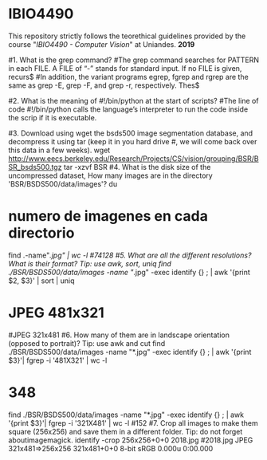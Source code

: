 # IBIO4490
This repository strictly follows the teorethical guidelines provided by the course "*IBIO4490 - Computer Vision*" at Uniandes. 
**2019**

#1.     What is the grep command?
#The grep command searches for PATTERN  in each FILE.  A FILE of “-” stands for standard input.  If no FILE is given, recurs$
#In addition, the variant programs egrep, fgrep and rgrep are the same as grep -E, grep -F, and grep -r, respectively.  Thes$

#2.     What is the meaning of #!/bin/python at the start of scripts?
#The line of code #!/bin/python  calls the language’s interpreter to run the code inside the scrip if it is executable.

#3.     Download using wget the bsds500 image segmentation database, and decompress it using tar (keep it in you hard drive
#, we will come back over this data in a few weeks).
wget http://www.eecs.berkeley.edu/Research/Projects/CS/vision/grouping/BSR/BSR_bsds500.tgz
tar -xzvf BSR
#4.     What is the disk size of the uncompressed dataset, How many images are in the directory 'BSR/BSDS500/data/images'?
du
# numero de imagenes en cada directorio 
find .-name"*.jpg" | wc -l
#74128
#5.     What are all the different resolutions? What is their format? Tip: use awk, sort, uniq
find ./BSR/BSDS500/data/images -name "*.jpg" -exec identify {} \; | awk '{print $2, $3}' | sort | uniq
# JPEG 481x321
#JPEG  321x481
#6.     How many of them are in landscape orientation (opposed to portrait)? Tip: use awk and cut
find ./BSR/BSDS500/data/images -name "*.jpg" -exec identify {} \; | awk '{print $3}'| fgrep -i '481X321' | wc -l
# 348
find ./BSR/BSDS500/data/images -name "*.jpg" -exec identify {} \; | awk '{print $3}'| fgrep -i '321X481' | wc -l
#152
#7.	Crop all images to make them square (256x256) and save them in a different folder. Tip: do not forget aboutimagemagick.
 identify -crop 256x256+0+0 2018.jpg
 #2018.jpg JPEG 321x481=>256x256 321x481+0+0 8-bit sRGB 0.000u 0:00.000

